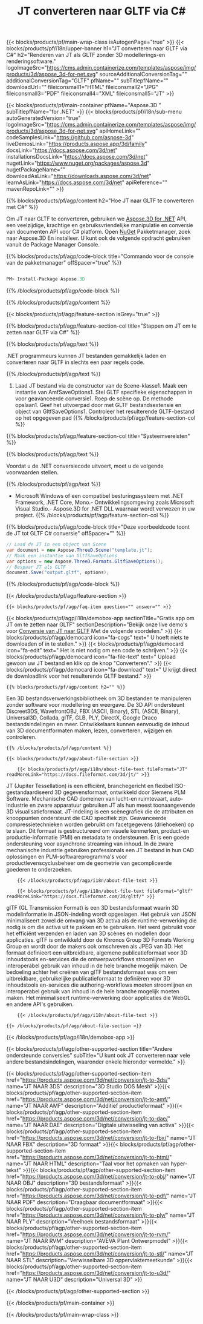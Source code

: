 ﻿---
title: JT converteren naar GLTF via C# 
url: /nl/net/conversion/jt-to-gltf/ 
description: Voorbeeldcode voor JT naar GLTF C# conversie. Gebruik API voorbeeldcode voor batch JT bestanden naar GLTF conversie binnen VB.NET, Asp.NET of een op .NET gebaseerde toepassing.
---
{{< blocks/products/pf/main-wrap-class isAutogenPage="true" >}}
{{< blocks/products/pf/i18n/upper-banner h1="JT converteren naar GLTF via C#" h2="Renderen van JT als GLTF zonder 3D modellerings-en renderingsoftware." logoImageSrc="https://cms.admin.containerize.com/templates/aspose/img/products/3d/aspose_3d-for-net.svg" sourceAdditionalConversionTag="" additionalConversionTag="GLTF" pfName="" subTitlepfName="" downloadUrl="" fileiconsmall1="HTML" fileiconsmall2="JPG" fileiconsmall3="PDF" fileiconsmall4="XML" fileiconsmall5="JT" >}}

{{< blocks/products/pf/main-container pfName="Aspose.3D " subTitlepfName="for .NET" >}}
{{< blocks/products/pf/i18n/sub-menu autoGeneratedVersion="true" logoImageSrc="https://cms.admin.containerize.com/templates/aspose/img/products/3d/aspose_3d-for-net.svg" apiHomeLink="" codeSamplesLink="https://github.com/aspose-3d" liveDemosLink="https://products.aspose.app/3d/family" docsLink="https://docs.aspose.com/3d/net" installationsDocsLink="https://docs.aspose.com/3d/net" nugetLink="https://www.nuget.org/packages/aspose.3d" nugetPackageName="" downloadAsLink="https://downloads.aspose.com/3d/net" learnAsLink="https://docs.aspose.com/3d/net" apiReference="" mavenRepoLink="" >}}

{{% blocks/products/pf/agp/content h2="Hoe JT naar GLTF te converteren met C#" %}}

 Om JT naar GLTF te converteren, gebruiken we
 [Aspose.3D for .NET](https://products.aspose.com/3d/net) 
 API, een veelzijdige, krachtige en gebruiksvriendelijke manipulatie en conversie van documenten API voor C# platform. Open
 [NuGet](https://www.nuget.org/packages/aspose.3d) 
 Pakketmanager, zoek naar
 Aspose.3D 
 En installeer. U kunt ook de volgende opdracht gebruiken vanuit de Package Manager Console.

{{% blocks/products/pf/agp/code-block title="Commando voor de console van de pakketmanager" offSpacer="true" %}}

```cs

PM> Install-Package Aspose.3D


```

{{% /blocks/products/pf/agp/code-block %}}

{{% /blocks/products/pf/agp/content %}}

{{< blocks/products/pf/agp/feature-section isGrey="true" >}}

{{% blocks/products/pf/agp/feature-section-col title="Stappen om JT om te zetten naar GLTF via C#" %}}

{{% blocks/products/pf/agp/text %}}

 .NET programmeurs kunnen JT bestanden gemakkelijk laden en converteren naar GLTF in slechts een paar regels code.

{{% /blocks/products/pf/agp/text %}}

1. Laad JT bestand via de constructor van de Scene-klasse1. Maak een instantie van AmfSaveOptions1. Stel GLTF specifieke eigenschappen in voor geavanceerde conversie1. Roep de scène op. De methode opslaan1. Geef het uitvoerpad door met GLTF bestandsextensie en object van GltfSaveOptions1. Controleer het resulterende GLTF-bestand op het opgegeven pad
{{% /blocks/products/pf/agp/feature-section-col %}}

{{% blocks/products/pf/agp/feature-section-col title="Systeemvereisten" %}}

{{% blocks/products/pf/agp/text %}}

 Voordat u de .NET conversiecode uitvoert, moet u de volgende voorwaarden stellen.

{{% /blocks/products/pf/agp/text %}}

- Microsoft Windows of een compatibel besturingssysteem met .NET Framework, .NET Core, Mono.- Ontwikkelingsomgeving zoals Microsoft Visual Studio.- Aspose.3D for .NET DLL waarnaar wordt verwezen in uw project.
{{% /blocks/products/pf/agp/feature-section-col %}}

{{% blocks/products/pf/agp/code-block title="Deze voorbeeldcode toont de JT tot GLTF C# conversie" offSpacer="" %}}

```cs
// Laad de JT in een object van Scene 
var document = new Aspose.ThreeD.Scene("template.jt");
// Maak een instantie van GltfSaveOptions 
var options = new Aspose.ThreeD.Formats.GltfSaveOptions();
// Bespaar JT als GLTF 
document.Save("output.gltf", options); 


```

{{% /blocks/products/pf/agp/code-block %}}

{{< /blocks/products/pf/agp/feature-section >}}

    {{< blocks/products/pf/agp/faq-item question="" answer="" >}}
 

<!-- aboutfile Starts -->

{{< blocks/products/pf/agp/i18n/demobox-app sectionTitle="Gratis app om JT om te zetten naar GLTF" sectionDescription="Bekijk onze live demo\'s voor [Conversie van JT naar GLTF](https://products.aspose.app/3d/conversion/jt-to-gltf) Met de volgende voordelen." >}}
        {{< blocks/products/pf/agp/democard icon="fa-cogs" text=" U hoeft niets te downloaden of in te stellen." >}}
        {{< blocks/products/pf/agp/democard icon="fa-edit" text=" Het is niet nodig om een code te schrijven." >}}
        {{< blocks/products/pf/agp/democard icon="fa-file-text" text=" Upload gewoon uw JT bestand en klik op de knop \"Converteren\"." >}}
        {{< blocks/products/pf/agp/democard icon="fa-download" text=" U krijgt direct de downloadlink voor het resulterende GLTF bestand." >}}

    {{% blocks/products/pf/agp/content h2="" %}}

 Een 3D bestandsverwerkingsbibliotheek om 3D bestanden te manipuleren zonder software voor modellering en weergave. De 3D API ondersteunt Discreet3DS, WavefrontOBJ, FBX (ASCII, Binary), STL (ASCII, Binary), Universal3D, Collada, glTF, GLB, PLY, DirectX, Google Draco bestandsindelingen en meer. Ontwikkelaars kunnen eenvoudig de inhoud van 3D documentformaten maken, lezen, converteren, wijzigen en controleren.



    {{% /blocks/products/pf/agp/content %}}

    {{< blocks/products/pf/agp/about-file-section >}}

        {{< blocks/products/pf/agp/i18n/about-file-text fileFormat="JT" readMoreLink="https://docs.fileformat.com/3d/jt/" >}}
JT (Jupiter Tessellation) is een efficiënt, branchegericht en flexibel ISO-gestandaardiseerd 3D gegevensformaat, ontwikkeld door Siemens PLM Software. Mechanische CAD domeinen van lucht-en ruimtevaart, auto-industrie en zware apparatuur gebruiken JT als hun meest toonaangevende 3D visualisatieformaat. JT-indeling is een scènegrafiek die de attributen en knooppunten ondersteunt die CAD specifiek zijn. Geavanceerde compressietechnieken worden gebruikt om facetgegevens (driehoeken) op te slaan. Dit formaat is gestructureerd om visuele kenmerken, product-en productie-informatie (PMI) en metadata te ondersteunen. Er is een goede ondersteuning voor asynchrone streaming van inhoud. In de zware mechanische industrie gebruiken professionals een JT bestand in hun CAD oplossingen en PLM-softwareprogramma's voor productlevenscyclusbeheer om de geometrie van gecompliceerde goederen te onderzoeken.

        {{< /blocks/products/pf/agp/i18n/about-file-text >}}

        {{< blocks/products/pf/agp/i18n/about-file-text fileFormat="gltf" readMoreLink="https://docs.fileformat.com/3d/gltf/" >}}
glTF (GL Transmission Format) is een 3D bestandsformaat waarin 3D modelinformatie in JSON-indeling wordt opgeslagen. Het gebruik van JSON minimaliseert zowel de omvang van 3D activa als de runtime-verwerking die nodig is om die activa uit te pakken en te gebruiken. Het werd gebruikt voor het efficiënt verzenden en laden van 3D scènes en modellen door applicaties. glTF is ontwikkeld door de Khronos Group 3D Formats Working Group en wordt door de makers ook omschreven als JPEG van 3D. Het formaat definieert een uitbreidbare, algemene publicatieformaat voor 3D inhoudstools en-services die de ontwerpworkflows stroomlijnen en interoperabel gebruik van inhoud in de hele branche mogelijk maken. De bedoeling achter het creëren van glTF bestandsformaat was om een uitbreidbare, gebruikelijke publicatieformaat te definiëren voor 3D inhoudstools en-services die authoring-workflows moeten stroomlijnen en interoperabel gebruik van inhoud in de hele branche mogelijk moeten maken. Het minimaliseert runtime-verwerking door applicaties die WebGL en andere API's gebruiken.

        {{< /blocks/products/pf/agp/i18n/about-file-text >}}

    {{< /blocks/products/pf/agp/about-file-section >}}

{{< /blocks/products/pf/agp/i18n/demobox-app >}}

<!-- aboutfile Ends -->

{{< blocks/products/pf/agp/other-supported-section title="Andere ondersteunde conversies" subTitle="U kunt ook JT converteren naar vele andere bestandsindelingen, waaronder enkele hieronder vermelde." >}}

{{< blocks/products/pf/agp/other-supported-section-item href="https://products.aspose.com/3d/net/conversion/jt-to-3ds/" name="JT NAAR 3DS" description="3D Studio DOS Mesh" >}}{{< blocks/products/pf/agp/other-supported-section-item href="https://products.aspose.com/3d/net/conversion/jt-to-amf/" name="JT NAAR AMF" description="Additief productieformaat" >}}{{< blocks/products/pf/agp/other-supported-section-item href="https://products.aspose.com/3d/net/conversion/jt-to-dae/" name="JT NAAR DAE" description="Digitale uitwisseling van activa" >}}{{< blocks/products/pf/agp/other-supported-section-item href="https://products.aspose.com/3d/net/conversion/jt-to-fbx/" name="JT NAAR FBX" description="3D formaat" >}}{{< blocks/products/pf/agp/other-supported-section-item href="https://products.aspose.com/3d/net/conversion/jt-to-html/" name="JT NAAR HTML" description="Taal voor het opmaken van hyper-tekst" >}}{{< blocks/products/pf/agp/other-supported-section-item href="https://products.aspose.com/3d/net/conversion/jt-to-obj/" name="JT NAAR OBJ" description="3D bestandsformaat" >}}{{< blocks/products/pf/agp/other-supported-section-item href="https://products.aspose.com/3d/net/conversion/jt-to-pdf/" name="JT NAAR PDF" description="Draagbaar documentformaat" >}}{{< blocks/products/pf/agp/other-supported-section-item href="https://products.aspose.com/3d/net/conversion/jt-to-ply/" name="JT NAAR PLY" description="Veelhoek bestandsformaat" >}}{{< blocks/products/pf/agp/other-supported-section-item href="https://products.aspose.com/3d/net/conversion/jt-to-rvm/" name="JT NAAR RVM" description="AVEVA Plant Ontwerpmodel" >}}{{< blocks/products/pf/agp/other-supported-section-item href="https://products.aspose.com/3d/net/conversion/jt-to-stl/" name="JT NAAR STL" description="Verwisselbare 3D oppervlaktemeetkunde" >}}{{< blocks/products/pf/agp/other-supported-section-item href="https://products.aspose.com/3d/net/conversion/jt-to-u3d/" name="JT NAAR U3D" description="Universal 3D" >}}

{{< /blocks/products/pf/agp/other-supported-section >}}

{{< /blocks/products/pf/main-container >}}
    
{{< /blocks/products/pf/main-wrap-class >}}